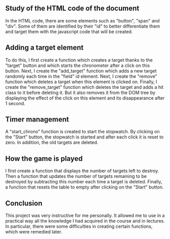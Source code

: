 ## Study of the HTML code of the document

In the HTML code, there are some elements such as "button", "span" and "div". Some of them are identified by their "id" to better differentiate them and target them with the javascript code that will be created.

## Adding a target element

To do this, I first create a function which creates a target thanks to the "target" button and which starts the chronometer after a click on this button. Next, I create the "add_target" function which adds a new target randomly each time in the "field" id element. Next, I create the "remove" function which deletes a target when this element is clicked on. Finally, I create the "remove_target" function which deletes the target and adds a hit class to it before deleting it. But it also removes it from the DOM tree by displaying the effect of the click on this element and its disappearance after 1 second.

## Timer management

A "start_chrono" function is created to start the stopwatch. By clicking on the "Start" button, the stopwatch is started and after each click it is reset to zero. In addition, the old targets are deleted.

## How the game is played

I first create a function that displays the number of targets left to destroy. Then a function that updates the number of targets remaining to be destroyed by subtracting this number each time a target is deleted. Finally, a function that resets the table to empty after clicking on the "Start" button.

## Conclusion

This project was very instructive for me personally. It allowed me to use in a practical way all the knowledge I had acquired in the course and in lectures. In particular, there were some difficulties in creating certain functions, which were remedied later.
